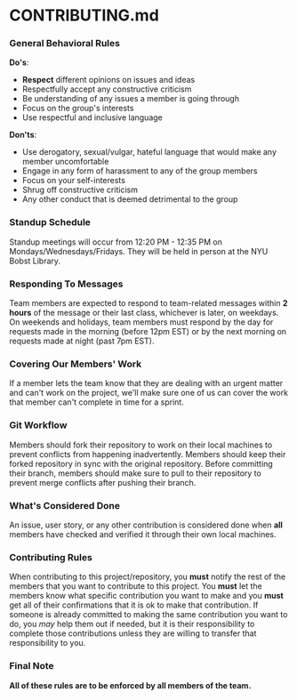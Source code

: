 # CONTRIBUTING.md

### General Behavioral Rules
**Do's**:
- **Respect** different opinions on issues and ideas
- Respectfully accept any constructive criticism
- Be understanding of any issues a member is going through
- Focus on the group's interests
- Use respectful and inclusive language

**Don'ts**:
- Use derogatory, sexual/vulgar, hateful language that would make any member uncomfortable
- Engage in any form of harassment to any of the group members
- Focus on your self-interests
- Shrug off constructive criticism
- Any other conduct that is deemed detrimental to the group

### Standup Schedule
Standup meetings will occur from 12:20 PM - 12:35 PM on Mondays/Wednesdays/Fridays. They will be held in person at the NYU Bobst Library.

### Responding To Messages
Team members are expected to respond to team-related messages within **2 hours** of the message or their last class, whichever is later, on weekdays. On weekends and holidays, team members must respond by the day for requests made in the morning (before 12pm EST) or by the next morning on requests made at night (past 7pm EST).

### Covering Our Members' Work
If a member lets the team know that they are dealing with an urgent matter and can't work on the project, we'll make sure one of us can cover the work that member can't complete in time for a sprint.

### Git Workflow

Members should fork their repository to work on their local machines to prevent conflicts from happening inadvertently. Members should keep their forked repository in sync with the original repository. Before committing their branch, members should make sure to pull to their repository to prevent merge conflicts after pushing their branch.

### What's Considered Done

An issue, user story, or any other contribution is considered done when **all** members have checked and verified it through their own local machines.

### Contributing Rules

When contributing to this project/repository, you **must** notify the rest of the members that you want to contribute to this project. You **must** let the members know what specific contribution you want to make and you **must** get all of their confirmations that it is ok to make that contribution. If someone is already committed to making the same contribution you want to do, you _may_ help them out if needed, but it is their responsibility to complete those contributions unless they are willing to transfer that responsibility to you.

### Final Note
**All of these rules are to be enforced by all members of the team.**
